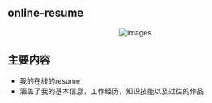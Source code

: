 ## online-resume
<p align="center">
    <img src="http://ok7n02kz6.bkt.clouddn.com/FqEyoirhzJ0GvL7r8Xx5uDjPz4lc.gif" alt="images">
</p>

## 主要内容
- 我的在线的resume
- 涵盖了我的基本信息，工作经历，知识技能以及过往的作品
